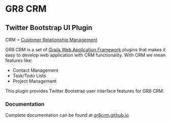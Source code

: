 # GR8 CRM
## Twitter Bootstrap UI Plugin

CRM = [Customer Relationship Management](http://en.wikipedia.org/wiki/Customer_relationship_management)

GR8 CRM is a set of [Grails Web Application Framework](http://www.grails.org/)
plugins that makes it easy to develop web application with CRM functionality.
With CRM we mean features like:

- Contact Management
- Task/Todo Lists
- Project Management

This plugin provides Twitter Bootstrap user interface features for GR8 CRM.

### Documentation

Complete documentation can be found at [gr8crm.github.io](http://gr8crm.github.io/plugins/crm-ui-bootstrap/crm-ui-bootstrap.html)